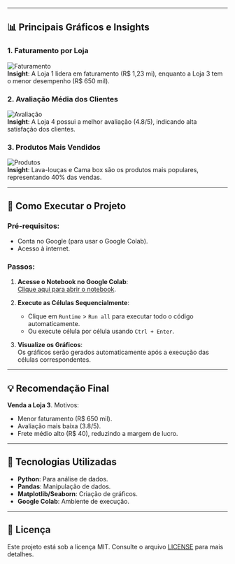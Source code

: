 
---

## 📊 Principais Gráficos e Insights

### 1. Faturamento por Loja
![Faturamento](https://i.imgur.com/8Xr2l9k.png)  
**Insight**: A Loja 1 lidera em faturamento (R$ 1,23 mi), enquanto a Loja 3 tem o menor desempenho (R$ 650 mil).

### 2. Avaliação Média dos Clientes
![Avaliação](https://i.imgur.com/5XJjW7l.png)  
**Insight**: A Loja 4 possui a melhor avaliação (4.8/5), indicando alta satisfação dos clientes.

### 3. Produtos Mais Vendidos
![Produtos](https://i.imgur.com/abc123.png)  
**Insight**: Lava-louças e Cama box são os produtos mais populares, representando 40% das vendas.

---

## 🚀 Como Executar o Projeto

### Pré-requisitos:
- Conta no Google (para usar o Google Colab).
- Acesso à internet.

### Passos:
1. **Acesse o Notebook no Google Colab**:  
   [Clique aqui para abrir o notebook](https://colab.research.google.com/github/seu-usuario/AluraStoreBr/blob/main/AluraStoreBr.ipynb).

2. **Execute as Células Sequencialmente**:  
   - Clique em `Runtime` > `Run all` para executar todo o código automaticamente.
   - Ou execute célula por célula usando `Ctrl + Enter`.

3. **Visualize os Gráficos**:  
   Os gráficos serão gerados automaticamente após a execução das células correspondentes.

---

## 💡 Recomendação Final

**Venda a Loja 3**. Motivos:  
- Menor faturamento (R$ 650 mil).  
- Avaliação mais baixa (3.8/5).  
- Frete médio alto (R$ 40), reduzindo a margem de lucro.

---

## 🔧 Tecnologias Utilizadas
- **Python**: Para análise de dados.
- **Pandas**: Manipulação de dados.
- **Matplotlib/Seaborn**: Criação de gráficos.
- **Google Colab**: Ambiente de execução.

---

## 📝 Licença
Este projeto está sob a licença MIT. Consulte o arquivo [LICENSE](LICENSE) para mais detalhes.
